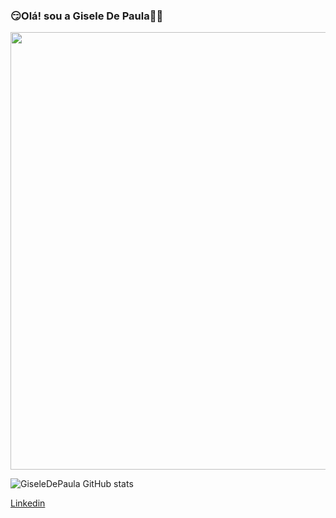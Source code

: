 ### 😏Olá! sou a Gisele De Paula🤜🤛


<div esq="rtl">
<img src="https://user-images.githubusercontent.com/126135876/230647681-1359b22b-4c09-459f-bcbd-615e3793bab5.png" width="700px" />
</div>


![GiseleDePaula GitHub stats](https://github-readme-stats.vercel.app/api?username=GiseleDePaula&show_icons=true&theme=radical)

[Linkedin](www.linkedin.com/in/gisele-de-paula-b0a500269/)



